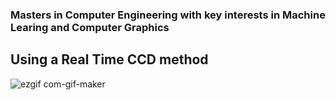 ### Masters in Computer Engineering with key interests in Machine Learing and Computer Graphics

## Using a Real Time CCD method

![ezgif com-gif-maker](https://user-images.githubusercontent.com/57908067/155195420-a0ce35ad-7eb8-469d-97e7-133ea37f9799.gif)


